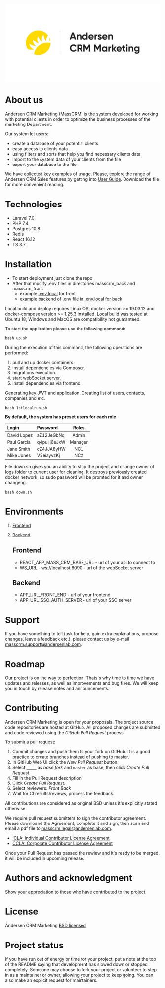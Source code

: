 ![logo](./documentation/logo.jpg)

# About us

Andersen CRM Marketing (MassCRM) is the system developed for working with potential clients in order to optimize the business processes of the marketing Department.

Our system let users:
- create a database of your potential clients
- easy access to clients data
- using filters and sorts that help you find necessary clients data
- import to the system data of your clients from the file
- export your database to the file

We have collected key examples of usage. Please, explore the range of Andersen CRM Sales features by getting into [User Guide](./documentation/Andersen%20CRM%20Marketing%20Guide.docx.pdf).
Download the file for more convenient reading.

# Technologies

* Laravel 7.0
* PHP 7.4
* Postgres 10.8
* Redis
* React 16.12
* TS 3.7

# Installation

 - To start deployment just clone the repo
 - After that modify .env files in directories masscrm_back and masscrm_front
    - example [.env.local](./masscrm_front/.env.local) for front
    - example backend of .env file in [.env.local](./masscrm_back/.env.local) for back

Local build and deploy requires Linux OS, docker version >= 19.03.12 and docker-compose version >= 1.25.3 installed. Local build was tested at Ubuntu 18; Windows and MacOS are compatibility not guaranteed.
  
To start the application please use the following command:

```text
bash up.sh
```
During the execution of this command, the following operations are performed:
1. pull and up docker containers.
2. install dependencies via Composer.
3. migrations execution.
4. start webSocket server.
5. install dependencies via frontend

Generating key JWT and application. Creating list of users, contacts, companies and etc.

```text
bash 1stlocalrun.sh
```

**By default, the system has preset users for each role**

|   Login     |  Password  |  Roles  |
|:------------|:-----------|:-------:|
| David Lopez | aZ12JeGbNq | Admin   |
| Paul Garcia | q4puH6eJxW | Manager |
| Jane Smith  | cZ4JJA8yHW | NC1     |
| Mike Jones  | V5eiayvzKj | NC2     |

File down.sh gives you an ability to stop the project and change owner of logs folder to current user for cleaning. It  destroys previously created docker network, so sudo password will be promted for it and owner changeng.

```text
bash down.sh
```

# Environments

1. [Frontend](#frontend)
2. [Backend](#backend)

   ## Frontend
    - REACT_APP_MASS_CRM_BASE_URL - url of your api to connect to
    - WS_URL - ws://localhost:8090 - url of the webSocket server

   ## Backend
    - APP_URL_FRONT_END - url of your frontend 
    - APP_URL_SSO_AUTH_SERVER - url of your SSO server

# Support

If you have something to tell (ask for help, gain extra explanations, propose changes, leave a feedback еtс.), please contact us by e-mail [masscrm.support@andersenlab.com](mailto:masscrm.support@andersenlab.com).

# Roadmap

Our project is on the way to perfection. Thats's why time to time we have updates and releases, as well as improvements and bug fixes. We will keep you in touch by release notes and announcements.

# Contributing

Andersen CRM Marketing is open for your proposals. The project source code repositories are hosted at GitHub. All proposed changes are submitted and code reviewed using the _GitHub Pull Request_ process.

To submit a pull request:

1. Commit changes and push them to your fork on GitHub. It is a good practice to create branches instead of pushing to master.
2. In GitHub Web UI click the _New Pull Request_ button.
3. Select \_\_\_\_\_ as _base fork_ and `master` as base, then click _Create Pull Request_.
4. Fill in the Pull Request description.
5. Click _Create Pull Request_.
6. Select reviewers: _Front_ _Back_
7. Wait for CI results/reviews, process the feedback.

All contributions are considered as original BSD unless it's explicitly stated otherwise.

We require pull request submitters to sign the contributor agreement. Please downloand the Agreement, complete it and sign, then scan and email a pdf file to [masscrm.legal@andersenlab.com](mailto:masscrm.legal@andersenlab.com).

- [ICLA: Individual Contributor License Agreement](./documentation/ICLA%20CRM%20Marketing.pdf)
- [CCLA: Corporate Contributor License Agreement](./documentation/CCLA%20CRM%20Marketing.pdf)

Once your Pull Request has passed the rewiew and it's ready to be merged, it will be included in upcoming release.

# Authors and acknowledgment

Show your appreciation to those who have contributed to the project.

# License

Andersen CRM Marketing [BSD licensed](./LICENSE)

# Project status

If you have run out of energy or time for your project, put a note at the top of the README saying that development has slowed down or stopped completely. Someone may choose to fork your project or volunteer to step in as a maintainer or owner, allowing your project to keep going. You can also make an explicit request for maintainers.
